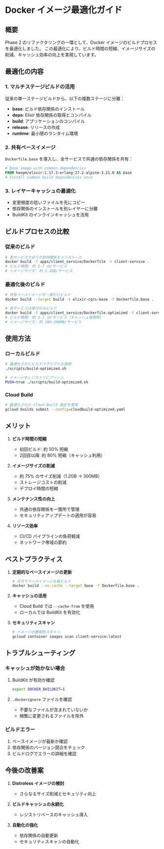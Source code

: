 # Docker イメージ最適化ガイド

## 概要

Phase 2 のリファクタリングの一環として、Docker イメージのビルドプロセスを最適化しました。
この最適化により、ビルド時間の短縮、イメージサイズの削減、キャッシュ効率の向上を実現しています。

## 最適化の内容

### 1. マルチステージビルドの活用

従来の単一ステージビルドから、以下の複数ステージに分離：

- **base**: ビルド依存関係のインストール
- **deps**: Elixir 依存関係の取得とコンパイル
- **build**: アプリケーションのコンパイル
- **release**: リリースの作成
- **runtime**: 最小限のランタイム環境

### 2. 共有ベースイメージ

`Dockerfile.base` を導入し、全サービスで共通の依存関係を共有：

```dockerfile
# Base image with common dependencies
FROM hexpm/elixir:1.17.3-erlang-27.2-alpine-3.21.0 AS base
# Install common build dependencies once
```

### 3. レイヤーキャッシュの最適化

- 変更頻度の低いファイルを先にコピー
- 依存関係のインストールを別レイヤーに分離
- BuildKit のインラインキャッシュを活用

## ビルドプロセスの比較

### 従来のビルド

```bash
# 各サービスで全ての依存関係をインストール
docker build -f apps/client_service/Dockerfile -t client-service .
# ビルド時間: 約 5-7 分/サービス
# イメージサイズ: 約 1.2GB/サービス
```

### 最適化後のビルド

```bash
# 共有ベースイメージを一度だけビルド
docker build --target build -t elixir-cqrs-base -f Dockerfile.base .

# 各サービスは差分のみビルド
docker build -f apps/client_service/Dockerfile.optimized -t client-service .
# ビルド時間: 約 1-2 分/サービス（キャッシュ使用時）
# イメージサイズ: 約 200-300MB/サービス
```

## 使用方法

### ローカルビルド

```bash
# 最適化されたビルドスクリプトを使用
./scripts/build-optimized.sh

# イメージをレジストリにプッシュ
PUSH=true ./scripts/build-optimized.sh
```

### Cloud Build

```bash
# 最適化された Cloud Build 設定を使用
gcloud builds submit --config=cloudbuild-optimized.yaml
```

## メリット

1. **ビルド時間の短縮**
   - 初回ビルド: 約 50% 短縮
   - 2回目以降: 約 80% 短縮（キャッシュ利用）

2. **イメージサイズの削減**
   - 約 75% のサイズ削減（1.2GB → 300MB）
   - ストレージコストの削減
   - デプロイ時間の短縮

3. **メンテナンス性の向上**
   - 共通の依存関係を一箇所で管理
   - セキュリティアップデートの適用が容易

4. **リソース効率**
   - CI/CD パイプラインの負荷軽減
   - ネットワーク帯域の節約

## ベストプラクティス

1. **定期的なベースイメージの更新**
   ```bash
   # 月次でベースイメージを再ビルド
   docker build --no-cache --target base -f Dockerfile.base .
   ```

2. **キャッシュの活用**
   - Cloud Build では `--cache-from` を使用
   - ローカルでは BuildKit を有効化

3. **セキュリティスキャン**
   ```bash
   # イメージの脆弱性スキャン
   gcloud container images scan client-service:latest
   ```

## トラブルシューティング

### キャッシュが効かない場合

1. BuildKit が有効か確認
   ```bash
   export DOCKER_BUILDKIT=1
   ```

2. `.dockerignore` ファイルを確認
   - 不要なファイルが含まれていないか
   - 頻繁に変更されるファイルを除外

### ビルドエラー

1. ベースイメージが最新か確認
2. 依存関係のバージョン競合をチェック
3. ビルドログでエラーの詳細を確認

## 今後の改善案

1. **Distroless イメージの検討**
   - さらなるサイズ削減とセキュリティ向上

2. **ビルドキャッシュの永続化**
   - レジストリベースのキャッシュ導入

3. **自動化の強化**
   - 依存関係の自動更新
   - セキュリティスキャンの自動化
